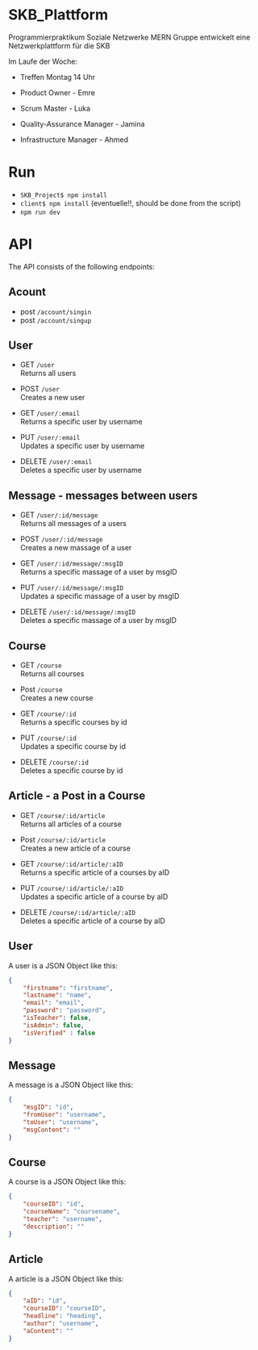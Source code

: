 # SKB_Plattform
Programmierpraktikum Soziale Netzwerke MERN Gruppe entwickelt eine Netzwerkplattform für die SKB

Im Laufe der Woche:
- Treffen Montag 14 Uhr

- Product Owner - Emre
- Scrum Master - Luka
- Quality-Assurance Manager - Jamina
- Infrastructure Manager - Ahmed

# Run

- `SKB_Project$ npm install`
- `client$ npm install` (eventuelle!!, should be done from the script)
- `npm run dev`


# API

The API consists of the following endpoints:

## Acount

- post `/account/singin`
- post `/account/singup`

## User

- GET `/user`  
Returns all users

- POST `/user`  
Creates a new user

- GET `/user/:email`  
Returns a specific user by username

- PUT `/user/:email`  
Updates a specific user by username

- DELETE `/user/:email`  
Deletes a specific user by username

## Message - messages between users

- GET `/user/:id/message`  
Returns all messages of a users

- POST `/user/:id/message`  
Creates a new massage of a user

- GET `/user/:id/message/:msgID`  
Returns a specific massage of a user by msgID

- PUT `/user/:id/message/:msgID`  
Updates a specific massage of a user by msgID

- DELETE `/user/:id/message/:msgID`  
Deletes a specific massage of a user by msgID

## Course

- GET `/course`  
Returns all courses

- Post `/course`  
Creates a new course

- GET `/course/:id`  
Returns a specific courses by id

- PUT `/course/:id`  
Updates a specific course by id

- DELETE `/course/:id`  
Deletes a specific course by id

## Article - a Post in a Course

- GET `/course/:id/article`  
Returns all articles of a course

- Post `/course/:id/article`  
Creates a new article of a course

- GET `/course/:id/article/:aID`  
Returns a specific article of a courses by aID

- PUT `/course/:id/article/:aID`  
Updates a specific article of a course by aID

- DELETE `/course/:id/article/:aID`  
Deletes a specific article of a course by aID

## User

A user is a JSON Object like this:

```json
{
	"firstname": "firstname",
	"lastname": "name",
	"email": "email",
	"password": "password",
	"isTeacher": false,
	"isAdmin": false,
	"isVerified" : false
}
```

## Message

A message is a JSON Object like this:

```json
{
	"msgID": "id",
	"fromUser": "username",
	"toUser": "username",
	"msgContent": ""
}
```
## Course

A course is a JSON Object like this:

```json
{
	"courseID": "id",
	"courseName": "coursename",
	"teacher": "username",
	"description": ""
}
```
## Article

A article is a JSON Object like this:

```json
{
	"aID": "id",
	"courseID": "courseID",
	"headline": "heading",
	"author": "username",
	"aContent": ""
}
```
